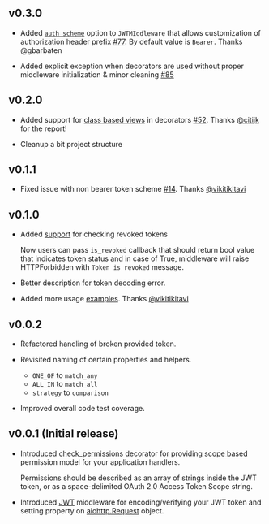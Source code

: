 ## v0.3.0

* Added [`auth_scheme`](https://github.com/hzlmn/aiohttp-jwt/blob/master/aiohttp_jwt/middleware.py#L24) option to `JWTMIddleware` that allows customization of authorization header prefix [#77](https://github.com/hzlmn/aiohttp-jwt/pull/77). By default value is `Bearer`. Thanks @gbarbaten 
  
* Added explicit exception when decorators are used without proper middleware initialization & minor cleaning [#85](https://github.com/hzlmn/aiohttp-jwt/pull/85)

## v0.2.0

 * Added support for [class based views](https://docs.aiohttp.org/en/stable/web_quickstart.html#class-based-views) in decorators [#52](https://github.com/hzlmn/aiohttp-jwt/issues/52). Thanks [@citijk](github.com/citijk) for the report!

 * Cleanup a bit project structure

## v0.1.1

 * Fixed issue with non bearer token scheme [#14](https://github.com/hzlmn/aiohttp-jwt/issues/14). Thanks [@vikitikitavi](github.com/vikitikitavi)


## v0.1.0
  
 * Added [support](https://github.com/hzlmn/aiohttp-jwt/commit/59fce065af9f29c32a7ba8e07e963cc294c2734c) for checking revoked tokens
    
    Now users can pass `is_revoked` callback that should return bool value that indicates token status and in case of True, middleware will raise HTTPForbidden with `Token is revoked` message.

 * Better description for token decoding error.

 * Added more usage [examples](https://github.com/hzlmn/aiohttp-jwt/pull/12). Thanks [@vikitikitavi](github.com/vikitikitavi)


## v0.0.2

 * Refactored handling of broken provided token.

 * Revisited naming of certain properties and helpers.

    - `ONE_OF` to `match_any`
    - `ALL_IN` to `match_all`
    - `strategy` to `comparison`


 * Improved overall code test coverage.


## v0.0.1 (Initial release)
   * Introduced [check_permissions](https://github.com/hzlmn/aiohttp-jwt/blob/master/aiohttp_jwt/decorators.py#L22-L48) decorator for providing [scope based](https://tools.ietf.org/html/rfc6749#section-3.3) permission model for your application handlers.
    
      Permissions should be described as an array of strings inside the JWT token, or as a space-delimited OAuth 2.0 Access Token Scope string.

  * Introduced [JWT](https://jwt.io/) middleware for encoding/verifying your JWT token and setting property on [aiohttp.Request](https://docs.aiohttp.org/en/stable/web_reference.html#request-and-base-request) object.

